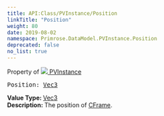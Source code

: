 ```yaml
---
title: API:Class/PVInstance/Position
linkTitle: "Position"
weight: 80
date: 2019-08-02
namespace: Primrose.DataModel.PVInstance.Position
deprecated: false
no_list: true
---
```

Property of <a href="/docs/api-reference/Class/PVInstance"><img src="/icons/silk/default.png"/>&nbsp;PVInstance</a>
<pre class="method-declaration">
Position: <a class="type" href="/docs/api-reference/DataType/Vec3">Vec3</a></pre>
<b>Value Type: </b>
<a class="type" href="/docs/api-reference/DataType/Vec3">Vec3</a>
<br/>
<b>Description: </b>
The position of <a href="/docs/api-reference/Class/PVInstance/CFrame" >CFrame</a>.


